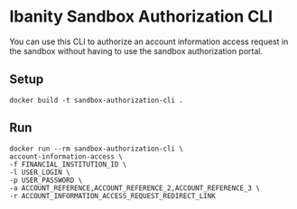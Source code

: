 # Ibanity Sandbox Authorization CLI

You can use this CLI to authorize an account information access request in the sandbox without having to use the sandbox authorization portal.

## Setup
```
docker build -t sandbox-authorization-cli .
```

## Run
```
docker run --rm sandbox-authorization-cli \
account-information-access \
-f FINANCIAL_INSTITUTION_ID \
-l USER_LOGIN \
-p USER_PASSWORD \
-a ACCOUNT_REFERENCE,ACCOUNT_REFERENCE_2,ACCOUNT_REFERENCE_3 \
-r ACCOUNT_INFORMATION_ACCESS_REQUEST_REDIRECT_LINK
```
